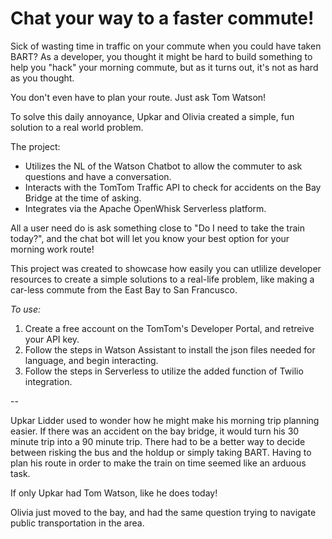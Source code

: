 # Chat your way to a faster commute!

Sick of wasting time in traffic on your commute when you could have taken BART? As a developer, you thought it might be hard to build something to help you "hack" your morning commute, but as it turns out, it's not as hard as you thought.

You don't even have to plan your route. Just ask Tom Watson!

To solve this daily annoyance, Upkar and Olivia created a simple, fun solution to a real world problem.

The project:

- Utilizes the NL of the Watson Chatbot to allow the commuter to ask questions and have a conversation.
- Interacts with the TomTom Traffic API to check for accidents on the Bay Bridge at the time of asking.
- Integrates via the Apache OpenWhisk Serverless platform.

All a user need do is ask something close to "Do I need to take the train today?", and the chat bot will let you know your best option for your morning work route!

This project was created to showcase how easily you can utlilize developer resources to create a simple solutions to a real-life problem, like making a car-less commute from the East Bay to San Francusco.

*To use:*

1. Create a free account on the TomTom's Developer Portal, and retreive your API key.
2. Follow the steps in Watson Assistant to install the json files needed for language, and begin interacting.
3. Follow the steps in Serverless to utilize the added function of Twilio integration.

--

Upkar Lidder used to wonder how he might make his morning trip planning easier. If there was an accident on the bay bridge, it would turn his 30 minute trip into a 90 minute trip. There had to be a better way to decide between risking the bus and the holdup or simply taking BART. Having to plan his route in order to make the train on time seemed like an arduous task.

If only Upkar had Tom Watson, like he does today!

Olivia just moved to the bay, and had the same question trying to navigate public transportation in the area.

